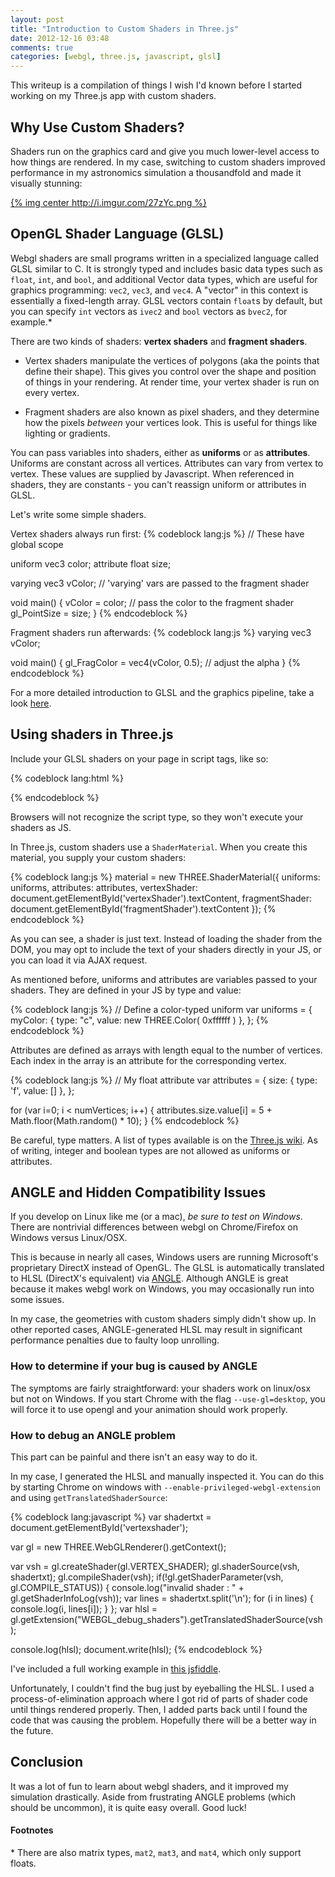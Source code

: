 ```yaml
---
layout: post
title: "Introduction to Custom Shaders in Three.js"
date: 2012-12-16 03:48
comments: true
categories: [webgl, three.js, javascript, glsl]
---
```


This writeup is a compilation of things I wish I'd known before I started working on my Three.js app with custom shaders.

## Why Use Custom Shaders?

Shaders run on the graphics card and give you much lower-level access to how things are rendered.  In my case, switching to custom shaders improved performance in my astronomics simulation a thousandfold and made it visually stunning:


[{% img center http://i.imgur.com/27zYc.png %}](http://asterank.com/3d)

## OpenGL Shader Language (GLSL)

Webgl shaders are small programs written in a specialized language called GLSL similar to C.  It is strongly typed and includes basic data types such as `float`, `int`, and `bool`, and additional Vector data types, which are useful for graphics programming: `vec2`, `vec3`, and `vec4`.  A "vector" in this context is essentially a fixed-length array.  GLSL vectors contain `float`s by default, but you can specify `int` vectors as `ivec2` and `bool` vectors as `bvec2`, for example.\*

There are two kinds of shaders: **vertex shaders** and **fragment shaders**.

  - Vertex shaders manipulate the vertices of polygons (aka the points that define their shape).  This gives you control over the shape and position of things in your rendering.  At render time, your vertex shader is run on every vertex.

  - Fragment shaders are also known as pixel shaders, and they determine how the pixels *between* your vertices look.  This is useful for things like lighting or gradients.

You can pass variables into shaders, either as **uniforms** or as **attributes**.  Uniforms are constant across all vertices.  Attributes can vary from vertex to vertex.  These values are supplied by Javascript.  When referenced in shaders, they are constants - you can't reassign uniform or attributes in GLSL.

Let's write some simple shaders.

<!-- more -->

Vertex shaders always run first:
{% codeblock lang:js %}
// These have global scope

uniform vec3 color;
attribute float size;

varying vec3 vColor;  // 'varying' vars are passed to the fragment shader

void main() {
  vColor = color;   // pass the color to the fragment shader
  gl_PointSize = size;
}
{% endcodeblock %}

Fragment shaders run afterwards:
{% codeblock lang:js %}
varying vec3 vColor;

void main() {
  gl_FragColor = vec4(vColor, 0.5);  // adjust the alpha
}
{% endcodeblock %}

For a more detailed introduction to GLSL and the graphics pipeline, take a look [here](http://nehe.gamedev.net/article/glsl_an_introduction/25007/).

## Using shaders in Three.js

Include your GLSL shaders on your page in script tags, like so:

{% codeblock lang:html %}
<script type="x-shader/x-vertex" id="vertexShader">
  // Your GLSL vertex shader here...
</script>

<script type="x-shader/x-fragment" id="fragmentShader">
  // Your GLSL fragment shader here...
</script>
{% endcodeblock %}

Browsers will not recognize the script type, so they won't execute your shaders as JS.

In Three.js, custom shaders use a `ShaderMaterial`.  When you create this material, you supply your custom shaders:

{% codeblock lang:js %}
material = new THREE.ShaderMaterial({
  uniforms: uniforms,
  attributes: attributes,
  vertexShader: document.getElementById('vertexShader').textContent,
  fragmentShader: document.getElementById('fragmentShader').textContent
});
{% endcodeblock %}

As you can see, a shader is just text.  Instead of loading the shader from the DOM, you may opt to include the text of your shaders directly in your JS, or you can load it via AJAX request.

As mentioned before, uniforms and attributes are variables passed to your shaders.  They are defined in your JS by type and value:

{% codeblock lang:js %}
// Define a color-typed uniform
var uniforms = {
  myColor: { type: "c", value: new THREE.Color( 0xffffff ) },
};
{% endcodeblock %}

Attributes are defined as arrays with length equal to the number of vertices.  Each index in the array is an attribute for the corresponding vertex.

{% codeblock lang:js %}
// My float attribute
var attributes = {
  size: { type: 'f', value: [] },
};

for (var i=0; i < numVertices; i++) {
  attributes.size.value[i] = 5 + Math.floor(Math.random() * 10);
}
{% endcodeblock %}

Be careful, type matters. A list of types available is on the [Three.js wiki](https://github.com/mrdoob/three.js/wiki/Uniforms-types).  As of writing, integer and boolean types are not allowed as uniforms or attributes.

## ANGLE and Hidden Compatibility Issues

If you develop on Linux like me (or a mac), *be sure to test on Windows*.  There are nontrivial differences between webgl on Chrome/Firefox on Windows versus Linux/OSX.

This is because in nearly all cases, Windows users are running Microsoft's proprietary DirectX instead of OpenGL.  The GLSL is automatically translated to HLSL (DirectX's equivalent) via [ANGLE](http://code.google.com/p/angleproject/).  Although ANGLE is great because it makes webgl work on Windows, you may occasionally run into some issues.

In my case, the geometries with custom shaders simply didn't show up.  In other reported cases, ANGLE-generated HLSL may result in significant performance penalties due to faulty loop unrolling.

### How to determine if your bug is caused by ANGLE

The symptoms are fairly straightforward: your shaders work on linux/osx but not on Windows.  If you start Chrome with the flag `--use-gl=desktop`, you will force it to use opengl and your animation should work properly.

### How to debug an ANGLE problem

This part can be painful and there isn't an easy way to do it.

In my case, I generated the HLSL and manually inspected it.  You can do this by starting Chrome on windows  with `--enable-privileged-webgl-extension` and using `getTranslatedShaderSource`:

{% codeblock lang:javascript %}
var shadertxt = document.getElementById('vertexshader');

var gl = new THREE.WebGLRenderer().getContext();

var vsh = gl.createShader(gl.VERTEX_SHADER);
gl.shaderSource(vsh, shadertxt);
gl.compileShader(vsh);
if(!gl.getShaderParameter(vsh, gl.COMPILE_STATUS)) {
    console.log("invalid shader : " + gl.getShaderInfoLog(vsh));
    var lines = shadertxt.split('\n');
    for (i in lines) {
        console.log(i, lines[i]);
    }
};
var hlsl = gl.getExtension("WEBGL_debug_shaders").getTranslatedShaderSource(vsh);

console.log(hlsl);
document.write(hlsl);
{% endcodeblock %}

I've included a full working example in [this jsfiddle](http://jsfiddle.net/QPaRF/4/).

Unfortunately, I couldn't find the bug just by eyeballing the HLSL.  I used a process-of-elimination approach where I got rid of parts of shader code until things rendered properly.  Then, I added parts back until I found the code that was causing the problem.  Hopefully there will be a better way in the future.

## Conclusion

It was a lot of fun to learn about webgl shaders, and it improved my simulation drastically.  Aside from frustrating ANGLE problems (which should be uncommon), it is quite easy overall.  Good luck!

#### Footnotes

\* There are also matrix types, `mat2`, `mat3`, and `mat4`, which only support floats.
